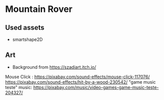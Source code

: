 # Mountain Rover

## Used assets

- smartshape2D

## Art

- Background from https://szadiart.itch.io/


Mouse Click : https://pixabay.com/sound-effects/mouse-click-117076/
https://pixabay.com/sound-effects/hit-by-a-wood-230542/
"game music teste" music: https://pixabay.com/music/video-games-game-music-teste-204327/
